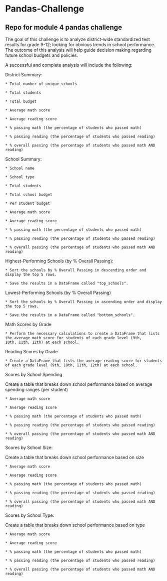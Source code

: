 # Pandas-Challenge
Repo for module 4 pandas challenge
------------------------------------------------

The goal of this challenge is to analyze district-wide standardized test results for grade 9-12; looking for obvious trends in school performance. The outcome of this analysis will help guide decision making regarding future school budgets and policies.

A successful and complete analysis will include the following:

District Summary:

    * Total number of unique schools

    * Total students

    * Total budget

    * Average math score

    * Average reading score

    * % passing math (the percentage of students who passed math)

    * % passing reading (the percentage of students who passed reading)

    * % overall passing (the percentage of students who passed math AND reading)

School Summary:

    * School name

    * School type

    * Total students

    * Total school budget

    * Per student budget

    * Average math score

    * Average reading score

    * % passing math (the percentage of students who passed math)

    * % passing reading (the percentage of students who passed reading)

    * % overall passing (the percentage of students who passed math AND reading)

Highest-Performing Schools (by % Overall Passing):

    * Sort the schools by % Overall Passing in descending order and display the top 5 rows.

    * Save the results in a DataFrame called "top_schools".

Lowest-Performing Schools (by % Overall Passing)

    * Sort the schools by % Overall Passing in ascending order and display the top 5 rows.

    * Save the results in a DataFrame called "bottom_schools".

Math Scores by Grade

    * Perform the necessary calculations to create a DataFrame that lists the average math score for students of each grade level (9th,        10th, 11th, 12th) at each school.

Reading Scores by Grade

    * Create a DataFrame that lists the average reading score for students of each grade level (9th, 10th, 11th, 12th) at each school.

Scores by School Spending

  Create a table that breaks down school performance based on average spending ranges (per student)
  
    * Average math score

    * Average reading score

    * % passing math (the percentage of students who passed math)

    * % passing reading (the percentage of students who passed reading)

    * % overall passing (the percentage of students who passed math AND reading)
    
Scores by School Size:

  Create a table that breaks down school performance based on size
  
    * Average math score

    * Average reading score

    * % passing math (the percentage of students who passed math)

    * % passing reading (the percentage of students who passed reading)

    * % overall passing (the percentage of students who passed math AND reading)
    
 Scores by School Type:
 
   Create a table that breaks down school performance based on type
  
    * Average math score

    * Average reading score

    * % passing math (the percentage of students who passed math)

    * % passing reading (the percentage of students who passed reading)

    * % overall passing (the percentage of students who passed math AND reading)

